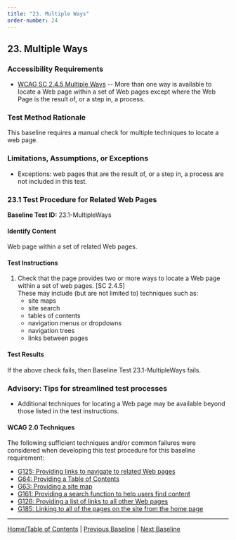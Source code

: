 ```yaml
---
title: "23. Multiple Ways"
order-number: 24
---
```

## 23. Multiple Ways

### Accessibility Requirements

-   [WCAG SC 2.4.5 Multiple Ways](http://www.w3.org/TR/UNDERSTANDING-WCAG20/navigation-mechanisms-mult-loc.html) -- More than one way is available to locate a Web page within a set of Web pages except where the Web Page is the result of, or a step in, a process.

### Test Method Rationale

This baseline requires a manual check for multiple techniques to locate a web page.

### Limitations, Assumptions, or Exceptions

-   Exceptions: web pages that are the result of, or a step in, a process are not included in this test.

### 23.1 Test Procedure for Related Web Pages

**Baseline Test ID:** 23.1-MultipleWays
#### Identify Content
<p id="1IC">Web page within a set of related Web pages.</p>

#### Test Instructions
<ol id="1TI">
    <li id="1TI-1">Check that the page provides two or more ways to locate a Web page within a set of web pages. [SC 2.4.5]<br>
    These may include (but are not limited to) techniques such as:
        <ul>
        <li id="1TI-1i">site maps</li>
        <li id="1TI-1ii">site search</li>
        <li id="1TI-1iii">tables of contents</li>
        <li id="1TI-1iv">navigation menus or dropdowns</li>
        <li id="1TI-1v">navigation trees</li>
        <li id="1TI-1vi">links between pages</li>
        </ul></li>
</ol>

#### Test Results
<p id="1TR">If the above check fails, then Baseline Test 23.1-MultipleWays fails.</p>

### Advisory: Tips for streamlined test processes

-   Additional techniques for locating a Web page may be available beyond those listed in the test instructions.

#### WCAG 2.0 Techniques
The following sufficient techniques and/or common failures were considered when developing this test procedure for this baseline requirement:
-   [G125: Providing links to navigate to related Web pages](https://www.w3.org/TR/WCAG20-TECHS/G125.html)
-   [G64: Providing a Table of Contents](https://www.w3.org/TR/WCAG20-TECHS/G64.html)
-   [G63: Providing a site map](https://www.w3.org/TR/WCAG20-TECHS/G63.html)
-   [G161: Providing a search function to help users find content](https://www.w3.org/TR/WCAG20-TECHS/G161.html)
-   [G126: Providing a list of links to all other Web pages](https://www.w3.org/TR/WCAG20-TECHS/G126.html)
-   [G185: Linking to all of the pages on the site from the home page](https://www.w3.org/TR/WCAG20-TECHS/G185.html)

----------------------------------------
[Home/Table of Contents](index) | [Previous Baseline](22Resize) | [Next Baseline](24Parsing)
